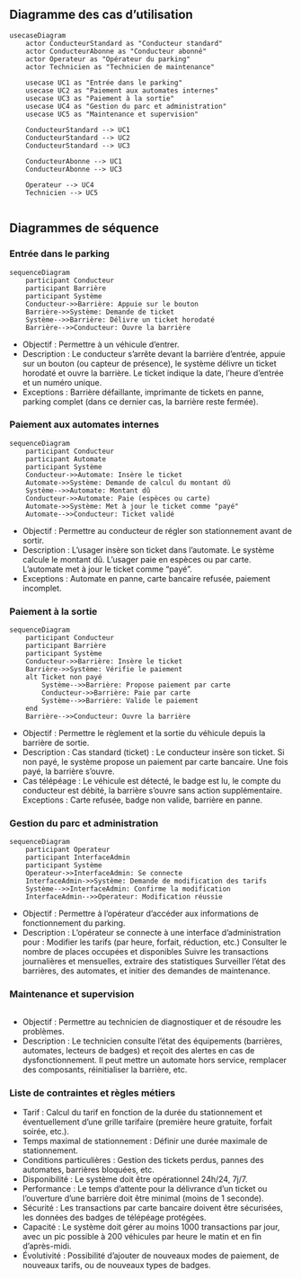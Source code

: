 ## Diagramme des cas d’utilisation

```mermaid
usecaseDiagram
    actor ConducteurStandard as "Conducteur standard"
    actor ConducteurAbonne as "Conducteur abonné"
    actor Operateur as "Opérateur du parking"
    actor Technicien as "Technicien de maintenance"

    usecase UC1 as "Entrée dans le parking"
    usecase UC2 as "Paiement aux automates internes"
    usecase UC3 as "Paiement à la sortie"
    usecase UC4 as "Gestion du parc et administration"
    usecase UC5 as "Maintenance et supervision"

    ConducteurStandard --> UC1
    ConducteurStandard --> UC2
    ConducteurStandard --> UC3

    ConducteurAbonne --> UC1
    ConducteurAbonne --> UC3

    Operateur --> UC4
    Technicien --> UC5


```
## Diagrammes de séquence

### Entrée dans le parking

```mermaid
sequenceDiagram
    participant Conducteur
    participant Barrière
    participant Système
    Conducteur->>Barrière: Appuie sur le bouton
    Barrière->>Système: Demande de ticket
    Système-->>Barrière: Délivre un ticket horodaté
    Barrière-->>Conducteur: Ouvre la barrière
```
- Objectif : Permettre à un véhicule d’entrer.
- Description : Le conducteur s’arrête devant la barrière d’entrée, appuie sur un bouton (ou capteur de présence), le système délivre un ticket horodaté et ouvre la barrière. Le ticket indique la date, l’heure d’entrée et un numéro unique.
- Exceptions : Barrière défaillante, imprimante de tickets en panne, parking complet (dans ce dernier cas, la barrière reste fermée).


### Paiement aux automates internes

```mermaid
sequenceDiagram
    participant Conducteur
    participant Automate
    participant Système
    Conducteur->>Automate: Insère le ticket
    Automate->>Système: Demande de calcul du montant dû
    Système-->>Automate: Montant dû
    Conducteur->>Automate: Paie (espèces ou carte)
    Automate->>Système: Met à jour le ticket comme "payé"
    Automate-->>Conducteur: Ticket validé
```

- Objectif : Permettre au conducteur de régler son stationnement avant de sortir.
- Description : L’usager insère son ticket dans l’automate. Le système calcule le montant dû. L’usager paie en espèces ou par carte. L’automate met à jour le ticket comme “payé”.
- Exceptions : Automate en panne, carte bancaire refusée, paiement incomplet.

### Paiement à la sortie

```mermaid
sequenceDiagram
    participant Conducteur
    participant Barrière
    participant Système
    Conducteur->>Barrière: Insère le ticket
    Barrière->>Système: Vérifie le paiement
    alt Ticket non payé
        Système-->>Barrière: Propose paiement par carte
        Conducteur->>Barrière: Paie par carte
        Système-->>Barrière: Valide le paiement
    end
    Barrière-->>Conducteur: Ouvre la barrière
```

- Objectif : Permettre le règlement et la sortie du véhicule depuis la barrière de sortie.
- Description :
Cas standard (ticket) : Le conducteur insère son ticket. Si non payé, le système propose un paiement par carte bancaire. Une fois payé, la barrière s’ouvre.
- Cas télépéage : Le véhicule est détecté, le badge est lu, le compte du conducteur est débité, la barrière s’ouvre sans action supplémentaire.
Exceptions : Carte refusée, badge non valide, barrière en panne.

### Gestion du parc et administration

```mermaid
sequenceDiagram
    participant Operateur
    participant InterfaceAdmin
    participant Système
    Operateur->>InterfaceAdmin: Se connecte
    InterfaceAdmin->>Système: Demande de modification des tarifs
    Système-->>InterfaceAdmin: Confirme la modification
    InterfaceAdmin-->>Operateur: Modification réussie
```

- Objectif : Permettre à l’opérateur d’accéder aux informations de fonctionnement du parking.
- Description : L’opérateur se connecte à une interface d’administration pour :
Modifier les tarifs (par heure, forfait, réduction, etc.)
Consulter le nombre de places occupées et disponibles
Suivre les transactions journalières et mensuelles, extraire des statistiques
Surveiller l’état des barrières, des automates, et initier des demandes de maintenance.

### Maintenance et supervision

```mermaid

```
- Objectif : Permettre au technicien de diagnostiquer et de résoudre les problèmes.
- Description : Le technicien consulte l’état des équipements (barrières, automates, lecteurs de badges) et reçoit des alertes en cas de dysfonctionnement. Il peut mettre un automate hors service, remplacer des composants, réinitialiser la barrière, etc.

### Liste de contraintes et règles métiers

- Tarif : Calcul du tarif en fonction de la durée du stationnement et éventuellement d’une grille tarifaire (première heure gratuite, forfait soirée, etc.).
- Temps maximal de stationnement : Définir une durée maximale de stationnement.
- Conditions particulières : Gestion des tickets perdus, pannes des automates, barrières bloquées, etc.
- Disponibilité : Le système doit être opérationnel 24h/24, 7j/7.
- Performance : Le temps d’attente pour la délivrance d’un ticket ou l’ouverture d’une barrière doit être minimal (moins de 1 seconde).
- Sécurité : Les transactions par carte bancaire doivent être sécurisées, les données des badges de télépéage protégées.
- Capacité : Le système doit gérer au moins 1000 transactions par jour, avec un pic possible à 200 véhicules par heure le matin et en fin d’après-midi.
- Évolutivité : Possibilité d’ajouter de nouveaux modes de paiement, de nouveaux tarifs, ou de nouveaux types de badges.